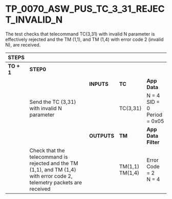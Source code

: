 
# TP_0070_ASW_PUS_TC_3_31_REJECT_INVALID_N

The test checks that telecommand TC(3,31) with invalid N parameter is
effectively rejected and the TM (1,1), and TM (1,4) with error code 2 (invalid
N), are received.

| STEPS | | | | |
|-------|-|-|-|-|
| **TO + 1** | **STEP0** | | | |
| | | **INPUTS** | **TC** | **App Data** |
| | Send the TC (3,31) with invalid N parameter | | TC(3,31) | N = 4<br>SID = 0<br>Period = 0x05 |
| | | **OUTPUTS** | **TM** | **App Data Filter** |
| | Check that the telecommand is rejected and the TM (1,1), and TM (1,4) with error code 2, telemetry packets are received | | TM(1,1)<br>TM(1,4) | Error Code = 2<br>N = 4 |